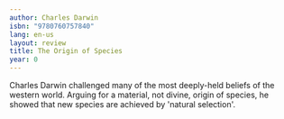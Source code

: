 ```yaml
---
author: Charles Darwin
isbn: "9780760757840"
lang: en-us
layout: review
title: The Origin of Species
year: 0
---
```


Charles Darwin challenged many of the most deeply-held beliefs of the western world. Arguing for a material, not divine, origin of species, he showed that new species are achieved by 'natural selection'.
